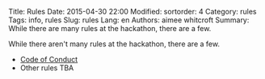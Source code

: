 Title: Rules
Date: 2015-04-30 22:00
Modified:
sortorder: 4
Category: rules
Tags: info, rules
Slug: rules
Lang: en
Authors: aimee whitcroft
Summary: While there are many rules at the hackathon, there are a few.

While there aren't many rules at the hackathon, there are a few.

* [Code of Conduct]({filename}/pages/codeofconduct.md)
* Other rules TBA
